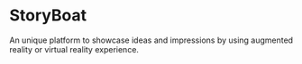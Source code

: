# StoryBoat
An unique platform to showcase ideas and impressions by using augmented reality or virtual reality experience.
